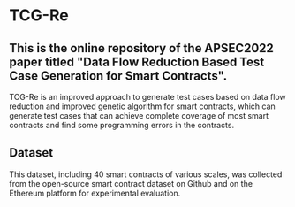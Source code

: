 # TCG-Re
## This is the online repository of the APSEC2022 paper titled "Data Flow Reduction Based Test Case Generation for Smart Contracts".

TCG-Re is an improved approach to generate test cases based on data flow reduction and improved genetic algorithm for smart contracts, which can generate test cases that can achieve complete coverage of most smart contracts and find some programming errors in the contracts.

## Dataset

This dataset, including 40 smart contracts of various scales, was collected from the open-source smart contract dataset on Github and on the Ethereum platform for experimental evaluation.
